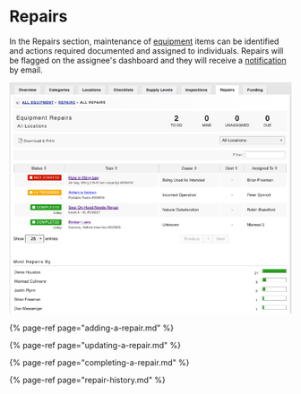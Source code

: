 # Repairs

In the Repairs section, maintenance of [equipment](https://support.d4h.org/d4h-equipment-management/equipment-management) items can be identified and actions required documented and assigned to individuals. Repairs will be flagged on the assignee's dashboard and they will receive a [notification](https://support.d4h.org/d4h-equipment-management/equipment-alerts) by email.

![](../../.gitbook/assets/repairs.png)

{% page-ref page="adding-a-repair.md" %}

{% page-ref page="updating-a-repair.md" %}

{% page-ref page="completing-a-repair.md" %}

{% page-ref page="repair-history.md" %}








